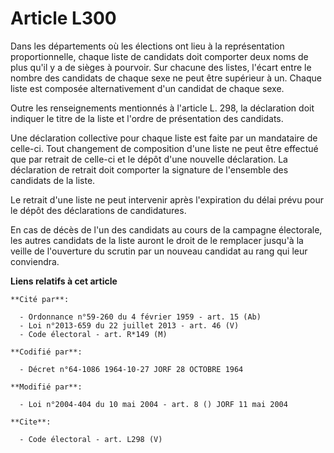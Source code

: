 # Article L300

Dans les départements où les élections ont lieu à la représentation proportionnelle, chaque liste de candidats doit comporter
deux noms de plus qu'il y a de sièges à pourvoir. Sur chacune des listes, l'écart entre le nombre des candidats de chaque
sexe ne peut être supérieur à un. Chaque liste est composée alternativement d'un candidat de chaque sexe. 

Outre les renseignements mentionnés à l'article L. 298, la déclaration doit indiquer le titre de la liste et l'ordre de
présentation des candidats. 

Une déclaration collective pour chaque liste est faite par un mandataire de celle-ci. Tout changement de composition d'une
liste ne peut être effectué que par retrait de celle-ci et le dépôt d'une nouvelle déclaration. La déclaration de retrait
doit comporter la signature de l'ensemble des candidats de la liste. 

Le retrait d'une liste ne peut intervenir après l'expiration du délai prévu pour le dépôt des déclarations de candidatures. 

En cas de décès de l'un des candidats au cours de la campagne électorale, les autres candidats de la liste auront le droit de
le remplacer jusqu'à la veille de l'ouverture du scrutin par un nouveau candidat au rang qui leur conviendra.

**Liens relatifs à cet article**

	**Cité par**:

	  - Ordonnance n°59-260 du 4 février 1959 - art. 15 (Ab)
	  - Loi n°2013-659 du 22 juillet 2013 - art. 46 (V)
	  - Code électoral - art. R*149 (M)

	**Codifié par**:

	  - Décret n°64-1086 1964-10-27 JORF 28 OCTOBRE 1964

	**Modifié par**:

	  - Loi n°2004-404 du 10 mai 2004 - art. 8 () JORF 11 mai 2004

	**Cite**:

	  - Code électoral - art. L298 (V)
